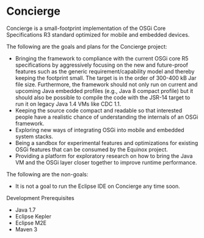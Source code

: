 Concierge
=========

Concierge is a small-footprint implementation of the OSGi Core Specifications R3 standard optimized for mobile and embedded devices.

The following are the goals and plans for the Concierge project:

+ Bringing the framework to compliance with the current OSGi core R5 specifications by aggressively focusing on the new and future-proof features such as the generic requirement/capability model and thereby keeping the footprint small. The target is in the order of 300-400 kB Jar file size. Furthermore, the framework should not only run on current and upcoming Java embedded profiles (e.g., Java 8 compact profile) but it should also be possible to compile the code with the JSR-14 target to run it on legacy Java 1.4 VMs like CDC 1.1.
+ Keeping the source code compact and readable so that interested people have a realistic chance of understanding the internals of an OSGi framework.
+ Exploring new ways of integrating OSGi into mobile and embedded system stacks.
+ Being a sandbox for experimental features and optimizations for existing OSGi features that can be consumed by the Equinox project.
+ Providing a platform for exploratory research on how to bring the Java VM and the OSGi layer closer together to improve runtime performance.

The following are the non-goals:

+ It is not a goal to run the Eclipse IDE on Concierge any time soon.

Development Prerequisites

+ Java 1.7
+ Eclipse Kepler
+ Eclipse M2E
+ Maven 3